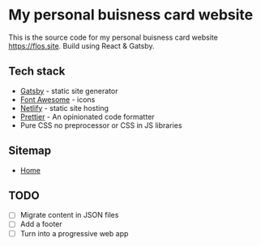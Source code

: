 # My personal buisness card website

This is the source code for my personal buisness card website https://flos.site.
Build using React & Gatsby.

## Tech stack

- [Gatsby](https://gatsbyjs.org/) - static site generator
- [Font Awesome](https://fontawesome.com/) - icons
- [Netlify](https://www.netlify.com/) - static site hosting
- [Prettier](https://prettier.io/) - An opinionated code formatter
- Pure CSS no preprocessor or CSS in JS libraries

## Sitemap

- [Home](https://flos.site)

## TODO

- [ ] Migrate content in JSON files
- [ ] Add a footer
- [ ] Turn into a progressive web app
